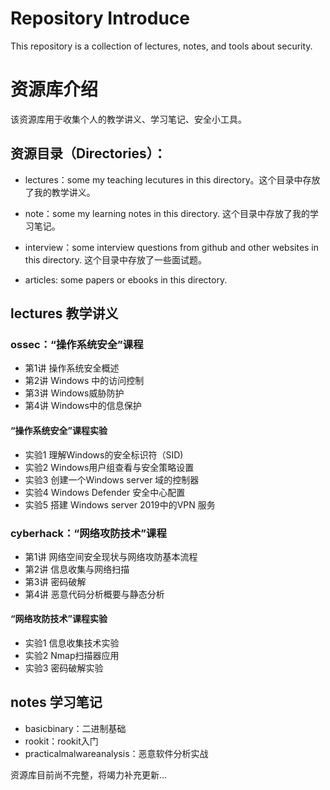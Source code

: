 # Repository Introduce 
This repository is a collection of lectures, notes, and tools about security.
# 资源库介绍
该资源库用于收集个人的教学讲义、学习笔记、安全小工具。

## 资源目录（Directories）：

- lectures：some my teaching lecutures in this directory。这个目录中存放了我的教学讲义。

- note：some my learning notes in this directory. 这个目录中存放了我的学习笔记。

- interview：some interview questions from github and other websites in this directory. 这个目录中存放了一些面试题。

- articles: some papers or ebooks in this directory.

## lectures 教学讲义

### ossec：“操作系统安全”课程
- 第1讲 操作系统安全概述
- 第2讲 Windows 中的访问控制
- 第3讲 Windows威胁防护
- 第4讲 Windows中的信息保护

#### “操作系统安全”课程实验
- 实验1 理解Windows的安全标识符（SID)
- 实验2 Windows用户组查看与安全策略设置
- 实验3 创建一个Windows server 域的控制器
- 实验4 Windows Defender 安全中心配置
- 实验5 搭建 Windows server 2019中的VPN 服务

### cyberhack：“网络攻防技术”课程
- 第1讲 网络空间安全现状与网络攻防基本流程
- 第2讲 信息收集与网络扫描
- 第3讲 密码破解
- 第4讲 恶意代码分析概要与静态分析

#### “网络攻防技术”课程实验
- 实验1 信息收集技术实验
- 实验2 Nmap扫描器应用
- 实验3 密码破解实验

## notes 学习笔记

- basicbinary：二进制基础
- rookit：rookit入门
- practicalmalwareanalysis：恶意软件分析实战

资源库目前尚不完整，将竭力补充更新...
